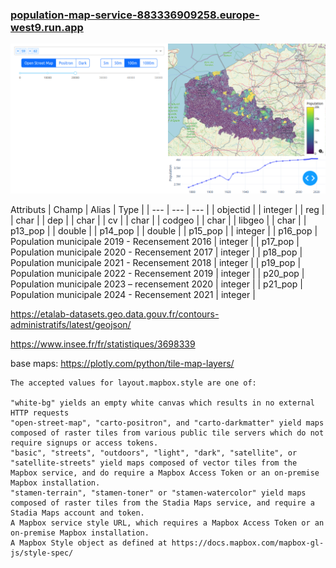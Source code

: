 ### [population-map-service-883336909258.europe-west9.run.app](population-map-service-883336909258.europe-west9.run.app)

![alt text](image-1.png)




Attributs
| Champ | Alias | Type |
| --- | --- | --- |
| objectid | | integer |
| reg | | char |
| dep | | char |
| cv | | char |
| codgeo | | char |
| libgeo | | char |
| p13_pop | | double |
| p14_pop | | double |
| p15_pop | | integer |
| p16_pop | Population municipale 2019 - Recensement 2016 | integer |
| p17_pop | Population municipale 2020 - Recensement 2017 | integer |
| p18_pop | Population municipale 2021 - Recensement 2018 | integer |
| p19_pop | Population municipale 2022 - Recensement 2019 | integer |
| p20_pop | Population municipale 2023 – recensement 2020 | integer |
| p21_pop | Population municipale 2024 - Recensement 2021 | integer |




https://etalab-datasets.geo.data.gouv.fr/contours-administratifs/latest/geojson/

https://www.insee.fr/fr/statistiques/3698339


base maps:
https://plotly.com/python/tile-map-layers/
```text
The accepted values for layout.mapbox.style are one of:

"white-bg" yields an empty white canvas which results in no external HTTP requests
"open-street-map", "carto-positron", and "carto-darkmatter" yield maps composed of raster tiles from various public tile servers which do not require signups or access tokens.
"basic", "streets", "outdoors", "light", "dark", "satellite", or "satellite-streets" yield maps composed of vector tiles from the Mapbox service, and do require a Mapbox Access Token or an on-premise Mapbox installation.
"stamen-terrain", "stamen-toner" or "stamen-watercolor" yield maps composed of raster tiles from the Stadia Maps service, and require a Stadia Maps account and token.
A Mapbox service style URL, which requires a Mapbox Access Token or an on-premise Mapbox installation.
A Mapbox Style object as defined at https://docs.mapbox.com/mapbox-gl-js/style-spec/
```